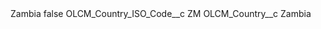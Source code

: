 <?xml version="1.0" encoding="UTF-8"?>
<CustomMetadata xmlns="http://soap.sforce.com/2006/04/metadata" xmlns:xsi="http://www.w3.org/2001/XMLSchema-instance" xmlns:xsd="http://www.w3.org/2001/XMLSchema">
    <label>Zambia</label>
    <protected>false</protected>
    <values>
        <field>OLCM_Country_ISO_Code__c</field>
        <value xsi:type="xsd:string">ZM</value>
    </values>
    <values>
        <field>OLCM_Country__c</field>
        <value xsi:type="xsd:string">Zambia</value>
    </values>
</CustomMetadata>
